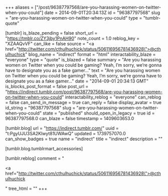 +++
aliases = ["/post/96387797568/are-you-harassing-women-on-twitter-when-you-could"]
date = 2014-09-01T20:34:13Z
id = "96387797568"
slug = "are-you-harassing-women-on-twitter-when-you-could"
type = "tumblr-quote"

[tumblr]
is_blaze_pending = false
short_url = "https://tmblr.co/ZY3jby1PnAH90"
note_count = 1.0
reblog_key = "XZAAQvVF"
can_like = false
source = "<a href=\"http://twitter.com/cthulhuchick/status/506116956781436928\">@cthulhuchick</a>"
blog_name = "indirect"
format = "html"
interactability_blaze = "everyone"
type = "quote"
is_blazed = false
summary = "Are you harassing women on Twitter when you could be gaming? Yeah, I’m sorry, we’re gonna have to designate you as a fake gamer…"
text = "Are you harassing women on Twitter when you could be gaming? Yeah, I&rsquo;m sorry, we&rsquo;re gonna have to designate you as a fake gamer&hellip;"
date = "2014-09-01 20:34:13 GMT"
is_blocks_post_format = false
post_url = "https://indirect.tumblr.com/post/96387797568/are-you-harassing-women-on-twitter-when-you-could"
interactability_reblog = "everyone"
can_reblog = false
can_send_in_message = true
can_reply = false
display_avatar = true
id_string = "96387797568"
slug = "are-you-harassing-women-on-twitter-when-you-could"
state = "published"
should_open_in_legacy = true
id = 96387797568.0
can_blaze = false
timestamp = 1409603653.0

[tumblr.blog]
url = "https://indirect.tumblr.com/"
uuid = "t:PgyUJU3SA2Klwyt81UWAwQ"
updated = 1739757070.0
can_show_badges = true
name = "indirect"
title = "indirect"
description = ""

[tumblr.blog.tumblrmart_accessories]

[tumblr.reblog]
comment = "<p><a href=\"http://twitter.com/cthulhuchick/status/506116956781436928\">@cthulhuchick</a></p>"
tree_html = ""
+++
